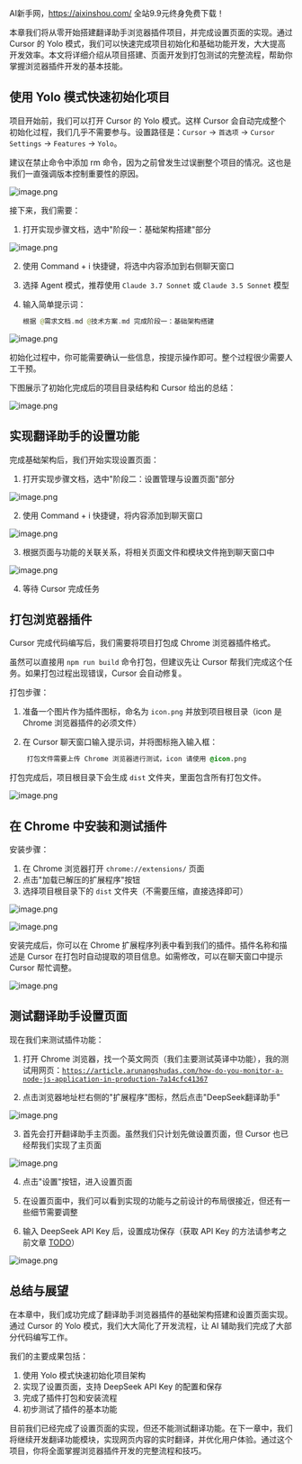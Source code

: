 AI新手网，https://aixinshou.com/  全站9.9元终身免费下载！

本章我们将从零开始搭建翻译助手浏览器插件项目，并完成设置页面的实现。通过 Cursor 的 Yolo 模式，我们可以快速完成项目初始化和基础功能开发，大大提高开发效率。本文将详细介绍从项目搭建、页面开发到打包测试的完整流程，帮助你掌握浏览器插件开发的基本技能。

## 使用 Yolo 模式快速初始化项目

项目开始前，我们可以打开 Cursor 的 Yolo 模式。这样 Cursor 会自动完成整个初始化过程，我们几乎不需要参与。设置路径是：`Cursor` -> `首选项` -> `Cursor Settings` -> `Features` -> `Yolo`。

建议在禁止命令中添加 rm 命令，因为之前曾发生过误删整个项目的情况。这也是我们一直强调版本控制重要性的原因。

![image.png](https://p9-juejin.byteimg.com/tos-cn-i-k3u1fbpfcp/3998d4153f7949868f3721bbda7cab3c~tplv-k3u1fbpfcp-jj-mark:1600:0:0:0:q75.jpg#?w=1229&h=748&s=101682&e=png&b=1f1f1f)

接下来，我们需要：

1. 打开实现步骤文档，选中"阶段一：基础架构搭建"部分

![image.png](https://p9-juejin.byteimg.com/tos-cn-i-k3u1fbpfcp/1270d2dae1fa4e8eae1f2efb86af4dfb~tplv-k3u1fbpfcp-jj-mark:1600:0:0:0:q75.jpg#?w=798&h=226&s=64093&e=png&b=1c1c1c)

2. 使用 Command + i 快捷键，将选中内容添加到右侧聊天窗口

3. 选择 Agent 模式，推荐使用 `Claude 3.7 Sonnet` 或 `Claude 3.5 Sonnet` 模型

4. 输入简单提示词：

   ```swift
   根据 @需求文档.md @技术方案.md 完成阶段一：基础架构搭建
   ```

![image.png](https://p1-juejin.byteimg.com/tos-cn-i-k3u1fbpfcp/aec7901054494ddcbcb4567f7089eecd~tplv-k3u1fbpfcp-jj-mark:1600:0:0:0:q75.jpg#?w=489&h=184&s=25845&e=png&b=272727)

初始化过程中，你可能需要确认一些信息，按提示操作即可。整个过程很少需要人工干预。

下图展示了初始化完成后的项目目录结构和 Cursor 给出的总结：

![image.png](https://p3-juejin.byteimg.com/tos-cn-i-k3u1fbpfcp/41ce886be4dd41bea5ffc86492a14a4b~tplv-k3u1fbpfcp-jj-mark:1600:0:0:0:q75.jpg#?w=1394&h=912&s=193827&e=png&b=191919)

## 实现翻译助手的设置功能

完成基础架构后，我们开始实现设置页面：

1. 打开实现步骤文档，选中"阶段二：设置管理与设置页面"部分

![image.png](https://p6-juejin.byteimg.com/tos-cn-i-k3u1fbpfcp/60ad2709a8ec4fbd9002089bd58ae371~tplv-k3u1fbpfcp-jj-mark:1600:0:0:0:q75.jpg#?w=764&h=175&s=70265&e=png&b=1c1c1c)

2. 使用 Command + i 快捷键，将内容添加到聊天窗口

![image.png](https://p1-juejin.byteimg.com/tos-cn-i-k3u1fbpfcp/4c651f208b2d404eba95ea6c77d9ee42~tplv-k3u1fbpfcp-jj-mark:1600:0:0:0:q75.jpg#?w=871&h=193&s=37347&e=png&b=262626)

3. 根据页面与功能的关联关系，将相关页面文件和模块文件拖到聊天窗口中

![image.png](https://p3-juejin.byteimg.com/tos-cn-i-k3u1fbpfcp/171d788759654aceb33e72e487d518b9~tplv-k3u1fbpfcp-jj-mark:1600:0:0:0:q75.jpg#?w=742&h=264&s=65855&e=png&b=1e1e1e)

4. 等待 Cursor 完成任务

## 打包浏览器插件

Cursor 完成代码编写后，我们需要将项目打包成 Chrome 浏览器插件格式。

虽然可以直接用 `npm run build` 命令打包，但建议先让 Cursor 帮我们完成这个任务。如果打包过程出现错误，Cursor 会自动修复。

打包步骤：

1. 准备一个图片作为插件图标，命名为 `icon.png` 并放到项目根目录（icon 是 Chrome 浏览器插件的必须文件）

2. 在 Cursor 聊天窗口输入提示词，并将图标拖入输入框：

   ```css
    打包文件需要上传 Chrome 浏览器进行测试，icon 请使用 @icon.png
   ```

打包完成后，项目根目录下会生成 `dist` 文件夹，里面包含所有打包文件。

![image.png](https://p6-juejin.byteimg.com/tos-cn-i-k3u1fbpfcp/05cc24c82248494dbadc2fa568011ea5~tplv-k3u1fbpfcp-jj-mark:1600:0:0:0:q75.jpg#?w=439&h=398&s=36377&e=png&b=181818)

## 在 Chrome 中安装和测试插件

安装步骤：

1. 在 Chrome 浏览器打开 `chrome://extensions/` 页面
2. 点击"加载已解压的扩展程序"按钮
3. 选择项目根目录下的 `dist` 文件夹（不需要压缩，直接选择即可）

![image.png](https://p6-juejin.byteimg.com/tos-cn-i-k3u1fbpfcp/00460f9b878947ada1d8585fd2ec79a1~tplv-k3u1fbpfcp-jj-mark:1600:0:0:0:q75.jpg#?w=578&h=314&s=32604&e=png&b=1d1e20)

![image.png](https://p1-juejin.byteimg.com/tos-cn-i-k3u1fbpfcp/7a6ab61c9ea747ea8898f0c1726b1638~tplv-k3u1fbpfcp-jj-mark:1600:0:0:0:q75.jpg#?w=798&h=433&s=80637&e=png&b=23211e)

安装完成后，你可以在 Chrome 扩展程序列表中看到我们的插件。插件名称和描述是 Cursor 在打包时自动提取的项目信息。如需修改，可以在聊天窗口中提示 Cursor 帮忙调整。

![image.png](https://p6-juejin.byteimg.com/tos-cn-i-k3u1fbpfcp/5900795de82b4794a3147ed75a7b17f4~tplv-k3u1fbpfcp-jj-mark:1600:0:0:0:q75.jpg#?w=425&h=271&s=30206&e=png&b=252528)

## 测试翻译助手设置页面

现在我们来测试插件功能：

1. 打开 Chrome 浏览器，找一个英文网页（我们主要测试英译中功能），我的测试用网页：[`https://article.arunangshudas.com/how-do-you-monitor-a-node-js-application-in-production-7a14cfc41367`](https://article.arunangshudas.com/how-do-you-monitor-a-node-js-application-in-production-7a14cfc41367 "https://article.arunangshudas.com/how-do-you-monitor-a-node-js-application-in-production-7a14cfc41367")

2. 点击浏览器地址栏右侧的"扩展程序"图标，然后点击"DeepSeek翻译助手"

![image.png](https://p3-juejin.byteimg.com/tos-cn-i-k3u1fbpfcp/139784e40eee46c9a0d4186d3c7e4fc0~tplv-k3u1fbpfcp-jj-mark:1600:0:0:0:q75.jpg#?w=538&h=193&s=34503&e=png&b=242424)

3. 首先会打开翻译助手主页面。虽然我们只计划先做设置页面，但 Cursor 也已经帮我们实现了主页面

![image.png](https://p3-juejin.byteimg.com/tos-cn-i-k3u1fbpfcp/ec003451393e4e7192257d9612a6d695~tplv-k3u1fbpfcp-jj-mark:1600:0:0:0:q75.jpg#?w=261&h=337&s=16984&e=png&b=ffffff)

4. 点击"设置"按钮，进入设置页面

5. 在设置页面中，我们可以看到实现的功能与之前设计的布局很接近，但还有一些细节需要调整

6. 输入 DeepSeek API Key 后，设置成功保存（获取 API Key 的方法请参考之前文章 [TODO]()）

![image.png](https://p1-juejin.byteimg.com/tos-cn-i-k3u1fbpfcp/459cee16bcd1498a99cb4c39dac5f4cc~tplv-k3u1fbpfcp-jj-mark:1600:0:0:0:q75.jpg#?w=678&h=1137&s=74860&e=png&b=ffffff)

## 总结与展望

在本章中，我们成功完成了翻译助手浏览器插件的基础架构搭建和设置页面实现。通过 Cursor 的 Yolo 模式，我们大大简化了开发流程，让 AI 辅助我们完成了大部分代码编写工作。

我们的主要成果包括：

1. 使用 Yolo 模式快速初始化项目架构
2. 实现了设置页面，支持 DeepSeek API Key 的配置和保存
3. 完成了插件打包和安装流程
4. 初步测试了插件的基本功能

目前我们已经完成了设置页面的实现，但还不能测试翻译功能。在下一章中，我们将继续开发翻译功能模块，实现网页内容的实时翻译，并优化用户体验。通过这个项目，你将全面掌握浏览器插件开发的完整流程和技巧。